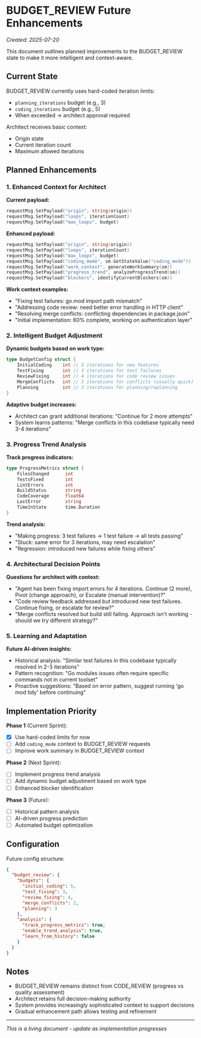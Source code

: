 # BUDGET_REVIEW Future Enhancements

*Created: 2025-07-20*

This document outlines planned improvements to the BUDGET_REVIEW state to make it more intelligent and context-aware.

## Current State

BUDGET_REVIEW currently uses hard-coded iteration limits:
- `planning_iterations` budget (e.g., 3)
- `coding_iterations` budget (e.g., 5) 
- When exceeded → architect approval required

Architect receives basic context:
- Origin state
- Current iteration count  
- Maximum allowed iterations

## Planned Enhancements

### 1. Enhanced Context for Architect

**Current payload:**
```go
requestMsg.SetPayload("origin", string(origin))
requestMsg.SetPayload("loops", iterationCount)
requestMsg.SetPayload("max_loops", budget)
```

**Enhanced payload:**
```go
requestMsg.SetPayload("origin", string(origin))
requestMsg.SetPayload("loops", iterationCount) 
requestMsg.SetPayload("max_loops", budget)
requestMsg.SetPayload("coding_mode", sm.GetStateValue("coding_mode"))     // NEW
requestMsg.SetPayload("work_context", generateWorkSummary(sm))            // NEW
requestMsg.SetPayload("progress_trend", analyzeProgressTrend(sm))         // NEW
requestMsg.SetPayload("blockers", identifyCurrentBlockers(sm))            // NEW
```

**Work context examples:**
- "Fixing test failures: go.mod import path mismatch"
- "Addressing code review: need better error handling in HTTP client"  
- "Resolving merge conflicts: conflicting dependencies in package.json"
- "Initial implementation: 60% complete, working on authentication layer"

### 2. Intelligent Budget Adjustment

**Dynamic budgets based on work type:**
```go
type BudgetConfig struct {
    InitialCoding    int // 5 iterations for new features
    TestFixing       int // 3 iterations for test failures  
    ReviewFixing     int // 4 iterations for code review issues
    MergeConflicts   int // 2 iterations for conflicts (usually quick)
    Planning         int // 3 iterations for planning/replanning
}
```

**Adaptive budget increases:**
- Architect can grant additional iterations: "Continue for 2 more attempts"
- System learns patterns: "Merge conflicts in this codebase typically need 3-4 iterations"

### 3. Progress Trend Analysis

**Track progress indicators:**
```go
type ProgressMetrics struct {
    FilesChanged      int
    TestsFixed        int  
    LintErrors        int
    BuildStatus       string
    CodeCoverage      float64
    LastError         string
    TimeInState       time.Duration
}
```

**Trend analysis:**
- "Making progress: 3 test failures → 1 test failure → all tests passing"
- "Stuck: same error for 3 iterations, may need escalation"
- "Regression: introduced new failures while fixing others"

### 4. Architectural Decision Points

**Questions for architect with context:**
- "Agent has been fixing import errors for 4 iterations. Continue (2 more), Pivot (change approach), or Escalate (manual intervention)?"
- "Code review feedback addressed but introduced new test failures. Continue fixing, or escalate for review?"
- "Merge conflicts resolved but build still failing. Approach isn't working - should we try different strategy?"

### 5. Learning and Adaptation

**Future AI-driven insights:**
- Historical analysis: "Similar test failures in this codebase typically resolved in 2-3 iterations"  
- Pattern recognition: "Go modules issues often require specific commands not in current toolset"
- Proactive suggestions: "Based on error pattern, suggest running 'go mod tidy' before continuing"

## Implementation Priority

**Phase 1** (Current Sprint):
- [x] Use hard-coded limits for now
- [ ] Add `coding_mode` context to BUDGET_REVIEW requests
- [ ] Improve work summary in BUDGET_REVIEW context

**Phase 2** (Next Sprint):
- [ ] Implement progress trend analysis
- [ ] Add dynamic budget adjustment based on work type
- [ ] Enhanced blocker identification

**Phase 3** (Future):
- [ ] Historical pattern analysis
- [ ] AI-driven progress prediction
- [ ] Automated budget optimization

## Configuration

Future config structure:
```json
{
  "budget_review": {
    "budgets": {
      "initial_coding": 5,
      "test_fixing": 3, 
      "review_fixing": 4,
      "merge_conflicts": 2,
      "planning": 3
    },
    "analysis": {
      "track_progress_metrics": true,
      "enable_trend_analysis": true,
      "learn_from_history": false
    }
  }
}
```

## Notes

- BUDGET_REVIEW remains distinct from CODE_REVIEW (progress vs quality assessment)
- Architect retains full decision-making authority
- System provides increasingly sophisticated context to support decisions
- Gradual enhancement path allows testing and refinement

---

*This is a living document - update as implementation progresses*